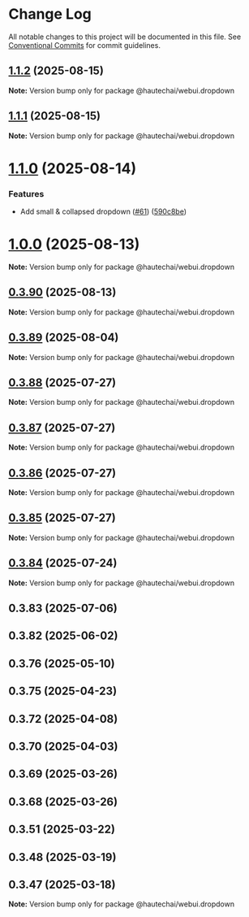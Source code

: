 # Change Log

All notable changes to this project will be documented in this file.
See [Conventional Commits](https://conventionalcommits.org) for commit guidelines.

## [1.1.2](https://github.com/HautechAI/webui/compare/@hautechai/webui.dropdown@1.1.1...@hautechai/webui.dropdown@1.1.2) (2025-08-15)

**Note:** Version bump only for package @hautechai/webui.dropdown

## [1.1.1](https://github.com/HautechAI/webui/compare/@hautechai/webui.dropdown@1.1.0...@hautechai/webui.dropdown@1.1.1) (2025-08-15)

**Note:** Version bump only for package @hautechai/webui.dropdown

# [1.1.0](https://github.com/HautechAI/webui/compare/@hautechai/webui.dropdown@1.0.0...@hautechai/webui.dropdown@1.1.0) (2025-08-14)

### Features

- Add small & collapsed dropdown ([#61](https://github.com/HautechAI/webui/issues/61)) ([590c8be](https://github.com/HautechAI/webui/commit/590c8be42597e87d79a22d8d01e178e139556f6f))

# [1.0.0](https://github.com/HautechAI/webui/compare/@hautechai/webui.dropdown@0.3.90...@hautechai/webui.dropdown@1.0.0) (2025-08-13)

**Note:** Version bump only for package @hautechai/webui.dropdown

## [0.3.90](https://github.com/HautechAI/webui/compare/@hautechai/webui.dropdown@0.3.89...@hautechai/webui.dropdown@0.3.90) (2025-08-13)

**Note:** Version bump only for package @hautechai/webui.dropdown

## [0.3.89](https://github.com/HautechAI/webui/compare/@hautechai/webui.dropdown@0.3.88...@hautechai/webui.dropdown@0.3.89) (2025-08-04)

**Note:** Version bump only for package @hautechai/webui.dropdown

## [0.3.88](https://github.com/HautechAI/webui/compare/@hautechai/webui.dropdown@0.3.87...@hautechai/webui.dropdown@0.3.88) (2025-07-27)

**Note:** Version bump only for package @hautechai/webui.dropdown

## [0.3.87](https://github.com/HautechAI/webui/compare/@hautechai/webui.dropdown@0.3.86...@hautechai/webui.dropdown@0.3.87) (2025-07-27)

**Note:** Version bump only for package @hautechai/webui.dropdown

## [0.3.86](https://github.com/HautechAI/webui/compare/@hautechai/webui.dropdown@0.3.85...@hautechai/webui.dropdown@0.3.86) (2025-07-27)

**Note:** Version bump only for package @hautechai/webui.dropdown

## [0.3.85](https://github.com/HautechAI/webui/compare/@hautechai/webui.dropdown@0.3.84...@hautechai/webui.dropdown@0.3.85) (2025-07-27)

**Note:** Version bump only for package @hautechai/webui.dropdown

## [0.3.84](https://github.com/HautechAI/webui/compare/@hautechai/webui.dropdown@0.3.83...@hautechai/webui.dropdown@0.3.84) (2025-07-24)

**Note:** Version bump only for package @hautechai/webui.dropdown

## 0.3.83 (2025-07-06)

## 0.3.82 (2025-06-02)

## 0.3.76 (2025-05-10)

## 0.3.75 (2025-04-23)

## 0.3.72 (2025-04-08)

## 0.3.70 (2025-04-03)

## 0.3.69 (2025-03-26)

## 0.3.68 (2025-03-26)

## 0.3.51 (2025-03-22)

## 0.3.48 (2025-03-19)

## 0.3.47 (2025-03-18)

**Note:** Version bump only for package @hautechai/webui.dropdown
